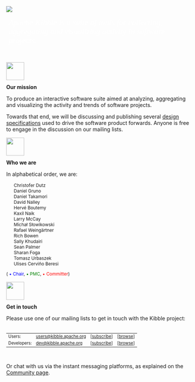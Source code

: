   <div class="splash-wrapper">
    <img src="images/kibble-logo.png" class="logo" />
    <br />
<div style="margin: 10px auto; width: 500px; height: 102px; line-height: 24px; background: url(/images/quote-bubble.png); background-size: cover; color: #FFF; font-style: italic; font-family: serif; font-size: 22px; padding: 6px;">
    Apache Kibble is a suite of tools for collecting, aggregating and visualizing activity in software projects.
    </div>
      <div class="splash-column">
          <img src="images/splash-mission.png" style="height: 48px; padding-bottom: 10px;" />
          <br />
          <strong>Our mission</strong>
          <br />
          <p>To produce an interactive software suite aimed at analyzing, aggregating and visualizing the activity and trends of software projects.</p>
          <p>Towards that end, we will be discussing and publishing several
          <a href="docs/design.html">design specifications</a> used to drive the software product forwards. Anyone is free to engage in the discussion on our mailing lists.</p>
      </div>
      <div class="splash-column">
          <img src="images/splash-people.png" style="height: 48px; padding-bottom: 10px;" />
          <br />
          <strong>Who we are</strong>
          <br />
          <p>In alphabetical order, we are:
          <ul class="community" style="list-style: none; text-align: left; font-size: 85%;">
              <li class="pmc">Christofer Dutz</li>
              <li class="pmc">Daniel Gruno</li>
              <li class="pmc">Daniel Takamori</li>
              <li class="pmc">David Nalley</li>
              <li class="pmc">Hervé Boutemy</li>
              <li class="committer">Kaxil Naik</li>
              <li class="pmc">Larry McCay</li>
              <li class="pmc">Michał Słowikowski</li>
              <li class="pmc">Rafael Weingärtner</li>
              <li class="pmc">Rich Bowen</li>
              <li class="committer">Sally Khudairi</li>
              <li class="pmc">Sean Palmer</li>
              <li class="chair">Sharan Foga</li>
              <li class="pmc">Tomasz Urbaszek</li>
              <li class="pmc">Ulises Cerviño Beresi</li>
          </ul>
          <span style="font-size: 85%;">(
          <span style="color: blue">• Chair</span>,
          <span style="color: green">• PMC</span>,
          <span style="color: red">• Committer</span>)</span></p>
      </div>
      <div class="splash-column">
          <img src="images/splash-contact.png" style="height: 48px; padding-bottom: 10px;" />
          <br />
          <strong>Get in touch</strong>
          <br />
          <p>Please use one of our mailing lists to get in touch with the Kibble project:
          <br />
          <br /></p>
          <table border="0" style="font-size: 80%; text-align: left;">
              <tr>
                  <td>Users:</td>
                  <td>
                      <a href="mailto:users@kibble.apache.org">users@kibble.apache.org</a>
                  </td>
                  <td>[<a href="mailto:users-subscribe@kibble.apache.org">subscribe</a>]</td>
                  <td>[<a href="https://lists.apache.org/list.html?users@kibble.apache.org">browse</a>]</td>
              </tr>
              <tr>
                  <td>Developers:</td>
                  <td>
                      <a href="mailto:dev@kibble.apache.org">dev@kibble.apache.org</a>
                  </td>
                  <td>[<a href="mailto:dev-subscribe@kibble.apache.org">subscribe</a>]</td>
                  <td>[<a href="https://lists.apache.org/list.html?dev@kibble.apache.org">browse</a>]</td>
              </tr>
          </table>
          <br />
          <p>Or chat with us via the instant messaging platforms, as explained on the <a href='/docs/community.html'>Community page</a>.
      </div>
  </div>
